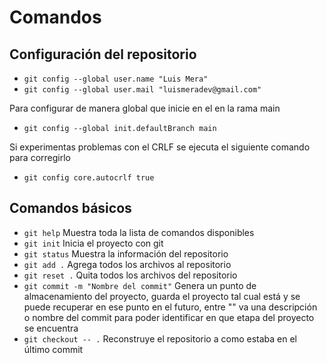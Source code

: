# Comandos

## Configuración del repositorio

- `git config --global user.name "Luis Mera"`
- `git config --global user.mail "luismeradev@gmail.com"`

Para configurar de manera global que inicie en el en la rama main

- `git config --global init.defaultBranch main`

Si experimentas problemas con el CRLF se ejecuta el siguiente comando para corregirlo

- `git config core.autocrlf true`

## Comandos básicos

- `git help`    Muestra toda la lista de comandos disponibles
- `git init`    Inicia el proyecto con git
- `git status`  Muestra la información del repositorio  
- `git add .`   Agrega todos los archivos al repositorio
- `git reset .` Quita todos los archivos del repositorio
- `git commit -m "Nombre del commit"`   Genera un punto de almacenamiento del proyecto, guarda el proyecto tal cual está y se puede recuperar en ese punto en el futuro, entre "" va una descripción o nombre del commit para poder identificar en que etapa del proyecto se encuentra
- `git checkout -- .`   Reconstruye el repositorio a como estaba en el último commit
